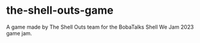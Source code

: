 # the-shell-outs-game
A game made by The Shell Outs team for the BobaTalks Shell We Jam 2023 game jam.

